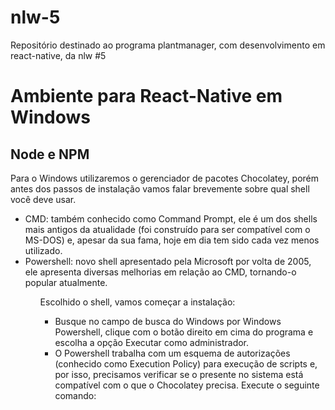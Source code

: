 # nlw-5
Repositório destinado ao programa plantmanager, com desenvolvimento em react-native, da nlw #5

<h1>Ambiente para React-Native em Windows</h1>

<h2> Node e NPM </h2>
<p> Para o Windows utilizaremos o gerenciador de pacotes Chocolatey, porém antes dos passos de instalação vamos falar brevemente sobre qual shell você deve usar. </p>
<ul>
  <li>CMD: também conhecido como Command Prompt, ele é um dos shells mais antigos da atualidade (foi construído para ser compatível com o MS-DOS) e, apesar da sua fama, hoje em dia tem sido cada vez menos utilizado.</li>
  <li>Powershell: novo shell apresentado pela Microsoft por volta de 2005, ele apresenta diversas melhorias em relação ao CMD, tornando-o popular atualmente.</li>
<ul>
<p>Escolhido o shell, vamos começar a instalação:</p>
<ul>
  <li>Busque no campo de busca do Windows por Windows Powershell, clique com o botão direito em cima do programa e escolha a opção Executar como administrador.</li>
  <li>O Powershell trabalha com um esquema de autorizações (conhecido como Execution Policy) para execução de scripts e, por isso, precisamos verificar se o presente no sistema está compatível com o que o Chocolatey precisa. Execute o seguinte comando:</li>
</ul>
